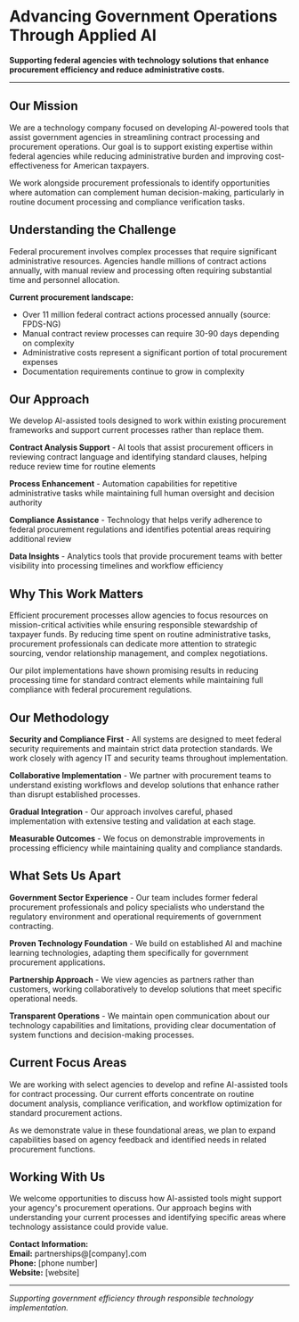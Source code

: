 # Advancing Government Operations Through Applied AI

**Supporting federal agencies with technology solutions that enhance procurement efficiency and reduce administrative costs.**

---

## Our Mission

We are a technology company focused on developing AI-powered tools that assist government agencies in streamlining contract processing and procurement operations. Our goal is to support existing expertise within federal agencies while reducing administrative burden and improving cost-effectiveness for American taxpayers.

We work alongside procurement professionals to identify opportunities where automation can complement human decision-making, particularly in routine document processing and compliance verification tasks.

## Understanding the Challenge

Federal procurement involves complex processes that require significant administrative resources. Agencies handle millions of contract actions annually, with manual review and processing often requiring substantial time and personnel allocation.

**Current procurement landscape:**
- Over 11 million federal contract actions processed annually (source: FPDS-NG)
- Manual contract review processes can require 30-90 days depending on complexity
- Administrative costs represent a significant portion of total procurement expenses
- Documentation requirements continue to grow in complexity

## Our Approach

We develop AI-assisted tools designed to work within existing procurement frameworks and support current processes rather than replace them.

**Contract Analysis Support** - AI tools that assist procurement officers in reviewing contract language and identifying standard clauses, helping reduce review time for routine elements

**Process Enhancement** - Automation capabilities for repetitive administrative tasks while maintaining full human oversight and decision authority

**Compliance Assistance** - Technology that helps verify adherence to federal procurement regulations and identifies potential areas requiring additional review

**Data Insights** - Analytics tools that provide procurement teams with better visibility into processing timelines and workflow efficiency

## Why This Work Matters

Efficient procurement processes allow agencies to focus resources on mission-critical activities while ensuring responsible stewardship of taxpayer funds. By reducing time spent on routine administrative tasks, procurement professionals can dedicate more attention to strategic sourcing, vendor relationship management, and complex negotiations.

Our pilot implementations have shown promising results in reducing processing time for standard contract elements while maintaining full compliance with federal procurement regulations.

## Our Methodology

**Security and Compliance First** - All systems are designed to meet federal security requirements and maintain strict data protection standards. We work closely with agency IT and security teams throughout implementation.

**Collaborative Implementation** - We partner with procurement teams to understand existing workflows and develop solutions that enhance rather than disrupt established processes.

**Gradual Integration** - Our approach involves careful, phased implementation with extensive testing and validation at each stage.

**Measurable Outcomes** - We focus on demonstrable improvements in processing efficiency while maintaining quality and compliance standards.

## What Sets Us Apart

**Government Sector Experience** - Our team includes former federal procurement professionals and policy specialists who understand the regulatory environment and operational requirements of government contracting.

**Proven Technology Foundation** - We build on established AI and machine learning technologies, adapting them specifically for government procurement applications.

**Partnership Approach** - We view agencies as partners rather than customers, working collaboratively to develop solutions that meet specific operational needs.

**Transparent Operations** - We maintain open communication about our technology capabilities and limitations, providing clear documentation of system functions and decision-making processes.

## Current Focus Areas

We are working with select agencies to develop and refine AI-assisted tools for contract processing. Our current efforts concentrate on routine document analysis, compliance verification, and workflow optimization for standard procurement actions.

As we demonstrate value in these foundational areas, we plan to expand capabilities based on agency feedback and identified needs in related procurement functions.

## Working With Us

We welcome opportunities to discuss how AI-assisted tools might support your agency's procurement operations. Our approach begins with understanding your current processes and identifying specific areas where technology assistance could provide value.

**Contact Information:**  
**Email:** partnerships@[company].com  
**Phone:** [phone number]  
**Website:** [website]

---

*Supporting government efficiency through responsible technology implementation.*
